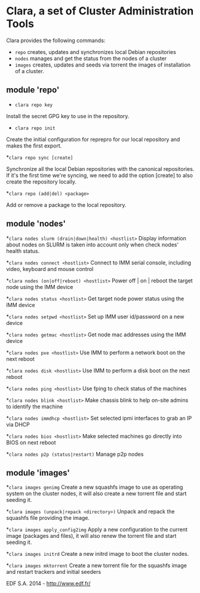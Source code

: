 Clara, a set of Cluster Administration Tools
============================================

Clara provides the following commands:
* ```repo```     creates, updates and synchronizes local Debian repositories
* ```nodes```    manages and get the status from the nodes of a cluster
* ```images```   creates, updates and seeds via torrent the images of installation 
 of a cluster.

## module 'repo' ##
* ```clara repo key```

Install the secret GPG key to use in the repository.

* ```clara repo init```

Create the initial configuration for reprepro for our local repository and
makes the first export.

*```clara repo sync [create]```

Synchronize all the local Debian repositories with the canonical repositories.
If it's the first time we're syncing, we need to add the option [create] to
also create the repository locally.

*```clara repo (add|del) <package>```

Add or remove a package to the local repository.


## module 'nodes' ##
*```clara nodes slurm (drain|down|health) <hostlist>```
Display information about nodes on SLURM
<hostlist> is taken into account only when check nodes' health status.

*```clara nodes connect <hostlist>```
Connect to IMM serial console, including video, keyboard and mouse control

*```clara nodes (on|off|reboot) <hostlist>```
Power off | on | reboot the target node using the IMM device

*```clara nodes status <hostlist>```
Get target node power status using the IMM device

*```clara nodes setpwd <hostlist>```
Set up IMM user id/password on a new device

*```clara nodes getmac <hostlist>```
Get node mac addresses using the IMM device

*```clara nodes pxe <hostlist>```
Use IMM to perform a network boot on the next reboot

*```clara nodes disk <hostlist>```
Use IMM to perform a disk boot on the next reboot

*```clara nodes ping <hostlist>```
Use fping to check status of the machines

*```clara nodes blink <hostlist>```
Make chassis blink to help on-site admins to identify the machine

*```clara nodes immdhcp <hostlist>```
Set selected ipmi interfaces to grab an IP via DHCP

*```clara nodes bios <hostlist>```
Make selected machines go directly into BIOS on next reboot

*```clara nodes p2p (status|restart)```
Manage p2p nodes


## module 'images' ##
*```clara images genimg```
Create a new squashfs image to use as operating system on the cluster
nodes, it will also create a new torrent file and start seeding it.

*```clara images (unpack|repack <directory>)```
Unpack and repack the squashfs file providing the image.

*```clara images apply_config2img```
Apply a new configuration to the current image (packages and files),
it will also renew the torrent file and start seeding it.

*```clara images initrd```
Create a new initrd image to boot the cluster nodes.

*```clara images mktorrent```
Create a new torrent file for the squashfs image and restart
trackers and initial seeders


EDF S.A. 2014 - http://www.edf.fr/
